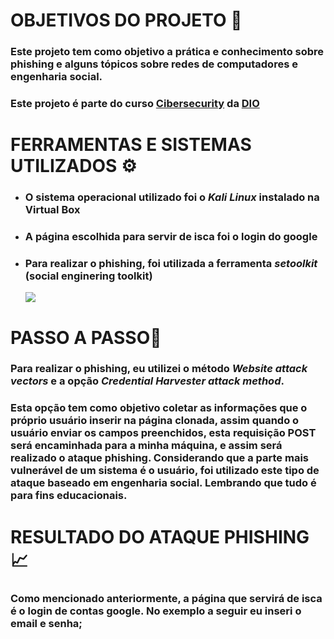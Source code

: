 
# OBJETIVOS DO PROJETO 🎯

### Este projeto tem como objetivo a prática e conhecimento sobre phishing e alguns tópicos sobre redes de computadores e engenharia social.
### Este projeto é parte do curso [Cibersecurity](https://web.dio.me/track/formacao-cybersecurity) da [DIO](https://web.dio.me/home)

# FERRAMENTAS E SISTEMAS UTILIZADOS ⚙️

- ### O sistema operacional utilizado foi o *Kali Linux* instalado na Virtual Box
- ### A página escolhida para servir de isca foi o login do google
- ### Para realizar o phishing, foi utilizada a ferramenta *setoolkit* (social enginering toolkit)
  ![](https://th.bing.com/th/id/OIP.COUXZyZJUnhVjmXQOcWS3QHaIk?w=626&h=725&rs=1&pid=ImgDetMain)

# PASSO A PASSO📝

### Para realizar o phishing, eu utilizei o método *Website attack vectors* e a opção *Credential Harvester attack method*.
### Esta opção tem como objetivo coletar as informações que o próprio usuário inserir na página clonada, assim quando o usuário enviar os campos preenchidos, esta requisição POST será encaminhada para a minha máquina, e assim será realizado o ataque phishing. Considerando que a parte mais vulnerável de um sistema é o usuário, foi utilizado este tipo de ataque baseado em engenharia social. Lembrando que tudo é para fins educacionais.

# RESULTADO DO ATAQUE PHISHING📈

### Como mencionado anteriormente, a página que servirá de isca é o login de contas google. No exemplo a seguir eu inseri o email e senha;
![]()
